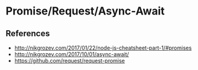 # Promise/Request/Async-Await

## References

* http://nikgrozev.com/2017/01/22/node-js-cheatsheet-part-1/#promises
* http://nikgrozev.com/2017/10/01/async-await/
* https://github.com/request/request-promise
